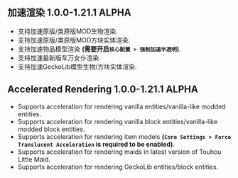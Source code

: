 ## 加速渲染 1.0.0-1.21.1 ALPHA
- 支持加速原版/类原版MOD生物渲染.
- 支持加速原版/类原版MOD方块实体渲染.
- 支持加速物品模型渲染 **(需要开启``核心配置 > 强制加速半透明``)**.
- 支持加速最新版车万女仆渲染.
- 支持加速GeckoLib模型生物/方块实体渲染.

## Accelerated Rendering 1.0.0-1.21.1 ALPHA
- Supports acceleration for rendering vanilla entities/vanilla-like modded entities.
- Supports acceleration for rendering vanilla block entities/vanilla-like modded block entities.
- Supports acceleration for rendering item models **(``Core Settings > Force Translucent Acceleration`` is required to be enabled)**.
- Supports acceleration for rendering maids in latest version of Touhou Little Maid.
- Supports acceleration for rendering GeckoLib entities/block entities.
